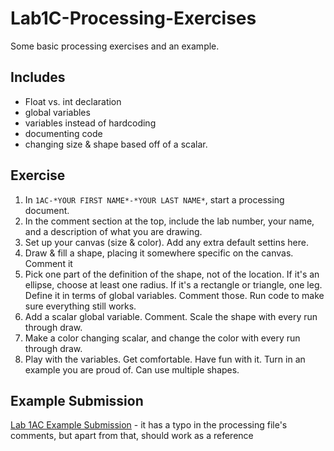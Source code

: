 # Lab1C-Processing-Exercises
Some basic processing exercises and an example. 

## Includes
- Float vs. int declaration
- global variables
- variables instead of hardcoding
- documenting code
- changing size & shape based off of a scalar. 

## Exercise 
1. In `1AC-*YOUR FIRST NAME*-*YOUR LAST NAME*`, start a processing document. 
2. In the comment section at the top, include the lab number, your name, and a description of what you are drawing.
3. Set up your canvas (size & color). Add any extra default settins here.
4. Draw & fill a shape, placing it somewhere specific on the canvas. Comment it
5. Pick one part of the definition of the shape, not of the location. 
If it's an ellipse, choose at least one radius. 
If it's a rectangle or triangle, one leg. 
Define it in terms of global variables.
Comment those.
Run code to make sure everything still works.
6. Add a scalar global variable. Comment. Scale the shape with every run through draw.
7. Make a color changing scalar, and change the color with every run through draw.
8. Play with the variables. Get comfortable. Have fun with it. Turn in an example you are proud of. Can use multiple shapes.

## Example Submission
[Lab 1AC Example Submission](https://github.com/UMaine-NMD-211-Fall-2020/Lab1AC-ExampleFolder) - it has a typo 
in the processing file's comments, but apart from that, should work as a reference


